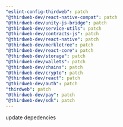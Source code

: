 ```yaml
---
"eslint-config-thirdweb": patch
"@thirdweb-dev/react-native-compat": patch
"@thirdweb-dev/unity-js-bridge": patch
"@thirdweb-dev/service-utils": patch
"@thirdweb-dev/contracts-js": patch
"@thirdweb-dev/react-native": patch
"@thirdweb-dev/merkletree": patch
"@thirdweb-dev/react-core": patch
"@thirdweb-dev/storage": patch
"@thirdweb-dev/wallets": patch
"@thirdweb-dev/chains": patch
"@thirdweb-dev/crypto": patch
"@thirdweb-dev/react": patch
"@thirdweb-dev/auth": patch
"thirdweb": patch
"@thirdweb-dev/pay": patch
"@thirdweb-dev/sdk": patch
---
```


update depedencies
